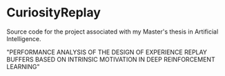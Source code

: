 # CuriosityReplay
Source code for the project associated with my Master's thesis in Artificial Intelligence.

"PERFORMANCE ANALYSIS OF THE DESIGN OF EXPERIENCE REPLAY BUFFERS BASED ON INTRINSIC MOTIVATION IN DEEP REINFORCEMENT LEARNING"

